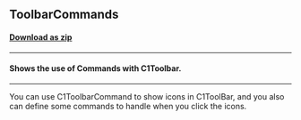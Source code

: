 ## ToolbarCommands
#### [Download as zip](https://grapecity.github.io/DownGit/#/home?url=https://github.com/GrapeCity/ComponentOne-WPF-Samples/tree/master/NET_4.5.2/C1.WPF.Toolbar/CS/ToolbarCommands/ToolbarCommandsCS)
____
#### Shows the use of Commands with C1Toolbar.
____
You can use C1ToolbarCommand to show icons in C1ToolBar, and you also can 
define some commands to handle when you click the icons.
